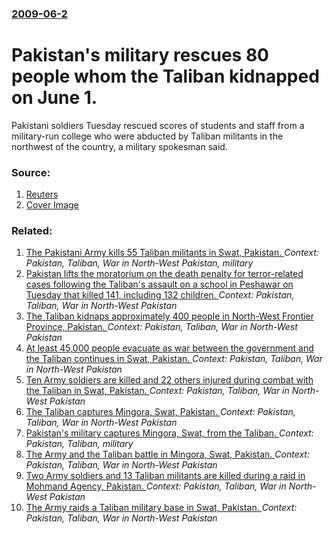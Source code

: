 ### [2009-06-2](/news/2009/06/2/index.md)

#  Pakistan's military rescues 80 people whom the Taliban kidnapped on June 1. 

Pakistani soldiers Tuesday rescued scores of students and staff from a military-run college who were abducted by Taliban militants in the northwest of the country, a military spokesman said.


### Source:

1. [Reuters](http://www.reuters.com/article/worldNews/idUSISL35626520090602)
1. [Cover Image](http://s4.reutersmedia.net/resources/r/?m=02&d=20090602&t=2&i=10345932&w=&fh=545px&fw=&ll=&pl=&sq=&r=2009-06-02T112759Z_01_BTRE54U0LOV00_RTROPTP_0_PAKISTAN-VIOLENCE-COMMANDER)

### Related:

1. [ The Pakistani Army kills 55 Taliban militants in Swat, Pakistan. ](/news/2009/05/9/the-pakistani-army-kills-55-taliban-militants-in-swat-pakistan.md) _Context: Pakistan, Taliban, War in North-West Pakistan, military_
2. [Pakistan lifts the moratorium on the death penalty for terror-related cases following the Taliban's assault on a school in Peshawar on Tuesday that killed 141, including 132 children. ](/news/2014/12/17/pakistan-lifts-the-moratorium-on-the-death-penalty-for-terror-related-cases-following-the-taliban-s-assault-on-a-school-in-peshawar-on-tuesd.md) _Context: Pakistan, Taliban, War in North-West Pakistan_
3. [ The Taliban kidnaps approximately 400 people in North-West Frontier Province, Pakistan. ](/news/2009/06/1/the-taliban-kidnaps-approximately-400-people-in-north-west-frontier-province-pakistan.md) _Context: Pakistan, Taliban, War in North-West Pakistan_
4. [ At least 45,000 people evacuate as war between the government and the Taliban continues in Swat, Pakistan. ](/news/2009/05/8/at-least-45-000-people-evacuate-as-war-between-the-government-and-the-taliban-continues-in-swat-pakistan.md) _Context: Pakistan, Taliban, War in North-West Pakistan_
5. [ Ten Army soldiers are killed and 22 others injured during combat with the Taliban in Swat, Pakistan. ](/news/2009/05/7/ten-army-soldiers-are-killed-and-22-others-injured-during-combat-with-the-taliban-in-swat-pakistan.md) _Context: Pakistan, Taliban, War in North-West Pakistan_
6. [ The Taliban captures Mingora, Swat, Pakistan. ](/news/2009/05/6/the-taliban-captures-mingora-swat-pakistan.md) _Context: Pakistan, Taliban, War in North-West Pakistan_
7. [ Pakistan's military captures Mingora, Swat, from the Taliban. ](/news/2009/05/30/pakistan-s-military-captures-mingora-swat-from-the-taliban.md) _Context: Pakistan, Taliban, military_
8. [ The Army and the Taliban battle in Mingora, Swat, Pakistan. ](/news/2009/05/23/the-army-and-the-taliban-battle-in-mingora-swat-pakistan.md) _Context: Pakistan, Taliban, War in North-West Pakistan_
9. [ Two Army soldiers and 13 Taliban militants are killed during a raid in Mohmand Agency, Pakistan. ](/news/2009/05/2/two-army-soldiers-and-13-taliban-militants-are-killed-during-a-raid-in-mohmand-agency-pakistan.md) _Context: Pakistan, Taliban, War in North-West Pakistan_
10. [ The Army raids a Taliban military base in Swat, Pakistan. ](/news/2009/05/12/the-army-raids-a-taliban-military-base-in-swat-pakistan.md) _Context: Pakistan, Taliban, War in North-West Pakistan_
